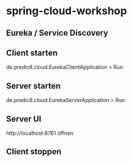 # spring-cloud-workshop

## Eureka / Service Discovery

## Client starten

de.predic8.cloud.EurekaClientApplication > Run

## Server starten

de.predic8.cloud.EurekaServerApplication > Run

## Server UI

http://localhost:8761 öffnen

## Client stoppen